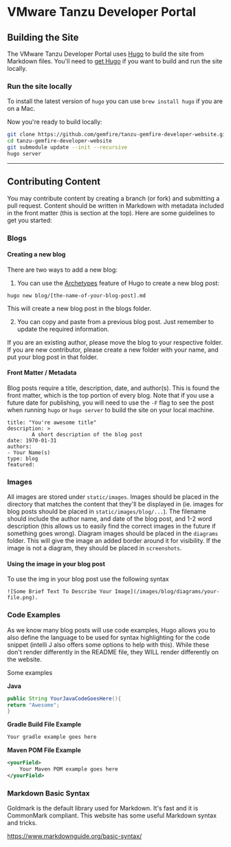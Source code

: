 # VMware Tanzu Developer Portal

## Building the Site

The VMware Tanzu Developer Portal uses [Hugo](https://gohugo.io/) to build the site from Markdown files. You'll need to [get Hugo](https://gohugo.io/getting-started/installing/) if you want to build and run the site locally.

### Run the site locally

To install the latest version of `hugo` you can use `brew install hugo` if you are on a Mac. 

Now you're ready to build locally:

```bash
git clone https://github.com/gemfire/tanzu-gemfire-developer-website.git
cd tanzu-gemfire-developer-website
git submodule update --init --recursive
hugo server
```
---

## Contributing Content

You may contribute content by creating a branch (or fork) and submitting a pull request. Content should be written in Markdown with metadata included in the front matter (this is section at the top). Here are some guidelines to get you started:

### Blogs

#### Creating a new blog
There are two ways to add a new blog:

1.  You can use the [Archetypes](https://gohugo.io/content-management/archetypes/) feature of Hugo to create a new blog post:

`hugo new blog/[the-name-of-your-blog-post].md`

This will create a new blog post in the blogs folder.  

2.  You can copy and paste from a previous blog post.  Just remember to update the required information.

If you are an existing author, please move the blog to your respective folder.  If you are new contributor, please create a new folder with your name, and put your blog post in that folder.

#### Front Matter / Metadata

Blog posts require a title, description, date, and author(s).  This is found the front matter, which is the top portion of every blog.  Note that if you use a future date for publishing, you will need to use the `-F` flag to see the post when running `hugo` or `hugo server` to build the site on your local machine.

```
title: "You're awesome title"
description: >
        A short description of the blog post
date: 1970-01-31
authors: 
- Your Name(s)
type: blog
featured: 
```

### Images
All images are stored under `static/images`. Images should be placed in the directory that matches the content that they'll be displayed in (ie. images for blog posts should be placed in `static/images/blog/...`). The filename should include the author name, and date of the blog post, and 1-2 word description (this allows us to easily find the correct images in the future if something goes wrong). Diagram images should be placed in the `diagrams` folder.  This will give the image an added border around it for visibility. If the image is not a diagram, they should be placed in `screenshots`.

#### Using the image in your blog post 
To use the img in your blog post use the following syntax


`![Some Brief Text To Describe Your Image](/images/blog/diagrams/your-file.png).`

### Code Examples
As we know many blog posts will use code examples, Hugo allows you to also define the language to be used for syntax highlighting for the code snippet (intelli J also offers some options to help with this).  While these don't render differently in the README file, they WILL render differently on the website.

Some examples

**Java**
```java
public String YourJavaCodeGoesHere(){
return "Awesome";
}
```

**Gradle Build File Example**
```groovy
Your gradle example goes here
```

**Maven POM File Example**
```xml
<yourField>
    Your Maven POM example goes here
</yourField>
```

### Markdown Basic Syntax 
Goldmark is the default library used for Markdown. It's fast and it is CommonMark compliant. This website has some useful Markdown syntax and tricks.

https://www.markdownguide.org/basic-syntax/

